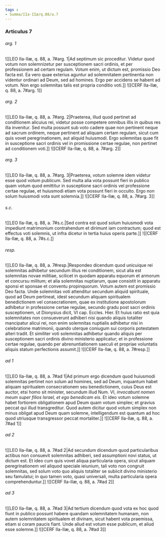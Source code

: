 ```yaml
---
tags : 
- Summa/IIa-IIæ/q.88/a.7
---
```


### Articulus 7

###### arg. 1
![[LEO IIa-IIæ, q. 88, a. 7#arg. 1|Ad septimum sic proceditur. Videtur quod votum non solemnizetur per susceptionem sacri ordinis, et per professionem ad certam regulam. Votum enim, ut dictum est, promissio Deo facta est. Ea vero quae exterius aguntur ad solemnitatem pertinentia non videntur ordinari ad Deum, sed ad homines. Ergo per accidens se habent ad votum. Non ergo solemnitas talis est propria conditio voti.]]
![[CERF IIa-IIæ, q. 88, a. 7#arg. 1]]

###### arg. 2
![[LEO IIa-IIæ, q. 88, a. 7#arg. 2|Praeterea, illud quod pertinet ad conditionem alicuius rei, videtur posse competere omnibus illis in quibus res illa invenitur. Sed multa possunt sub voto cadere quae non pertinent neque ad sacrum ordinem, neque pertinent ad aliquam certam regulam, sicut cum quis vovet peregrinationem, aut aliquid huiusmodi. Ergo solemnitas quae fit in susceptione sacri ordinis vel in promissione certae regulae, non pertinet ad conditionem voti.]]
![[CERF IIa-IIæ, q. 88, a. 7#arg. 2]]

###### arg. 3
![[LEO IIa-IIæ, q. 88, a. 7#arg. 3|Praeterea, votum solemne idem videtur esse quod votum publicum. Sed multa alia vota possunt fieri in publico quam votum quod emittitur in susceptione sacri ordinis vel professione certae regulae, et huiusmodi etiam vota possunt fieri in occulto. Ergo non solum huiusmodi vota sunt solemnia.]]
![[CERF IIa-IIæ, q. 88, a. 7#arg. 3]]

###### s.c.
![[LEO IIa-IIæ, q. 88, a. 7#s.c.|Sed contra est quod solum huiusmodi vota impediunt matrimonium contrahendum et dirimunt iam contractum; quod est effectus voti solemnis, ut infra dicetur in tertia huius operis parte.]]
![[CERF IIa-IIæ, q. 88, a. 7#s.c.]]

###### resp.
![[LEO IIa-IIæ, q. 88, a. 7#resp.|Respondeo dicendum quod unicuique rei solemnitas adhibetur secundum illius rei conditionem, sicut alia est solemnitas novae militiae, scilicet in quodam apparatu equorum et armorum et concursu militum; et alia solemnitas nuptiarum, quae consistit in apparatu sponsi et sponsae et conventu propinquorum. Votum autem est promissio Deo facta. Unde solemnitas voti attenditur secundum aliquid spirituale, quod ad Deum pertineat, idest secundum aliquam spiritualem benedictionem vel consecrationem, quae ex institutione apostolorum adhibetur in professione certae regulae, secundo gradu post sacri ordinis susceptionem, ut Dionysius dicit, VI cap. Eccles. Hier. Et huius ratio est quia solemnitates non consueverunt adhiberi nisi quando aliquis totaliter mancipatur alicui rei, non enim solemnitas nuptialis adhibetur nisi in celebratione matrimonii, quando uterque coniugum sui corporis potestatem alteri tradit. Et similiter voti solemnitas adhibetur quando aliquis per susceptionem sacri ordinis divino ministerio applicatur; et in professione certae regulae, quando per abrenuntiationem saeculi et propriae voluntatis aliquis statum perfectionis assumit.]]
![[CERF IIa-IIæ, q. 88, a. 7#resp.]]

###### ad 1
![[LEO IIa-IIæ, q. 88, a. 7#ad 1|Ad primum ergo dicendum quod huiusmodi solemnitas pertinet non solum ad homines, sed ad Deum, inquantum habet aliquam spiritualem consecrationem seu benedictionem, cuius Deus est auctor, etsi homo sit minister, secundum illud Num. VI, *invocabunt nomen meum super filios Israel, et ego benedicam eis*. Et ideo votum solemne habet fortiorem obligationem apud Deum quam votum simplex; et gravius peccat qui illud transgreditur. Quod autem dicitur quod votum simplex non minus obligat apud Deum quam solemne, intelligendum est quantum ad hoc quod utriusque transgressor peccat mortaliter.]]
![[CERF IIa-IIæ, q. 88, a. 7#ad 1]]

###### ad 2
![[LEO IIa-IIæ, q. 88, a. 7#ad 2|Ad secundum dicendum quod particularibus actibus non consuevit solemnitas adhiberi, sed assumptioni novi status, ut dictum est. Et ideo cum quis vovet aliqua particularia opera, sicut aliquam peregrinationem vel aliquod speciale ieiunium, tali voto non congruit solemnitas, sed solum voto quo aliquis totaliter se subiicit divino ministerio seu famulatui; in quo tamen voto, quasi universali, multa particularia opera comprehenduntur.]]
![[CERF IIa-IIæ, q. 88, a. 7#ad 2]]

###### ad 3
![[LEO IIa-IIæ, q. 88, a. 7#ad 3|Ad tertium dicendum quod vota ex hoc quod fiunt in publico possunt habere quandam solemnitatem humanam, non autem solemnitatem spiritualem et divinam, sicut habent vota praemissa, etiam si coram paucis fiant. Unde aliud est votum esse publicum, et aliud esse solemne.]]
![[CERF IIa-IIæ, q. 88, a. 7#ad 3]]

